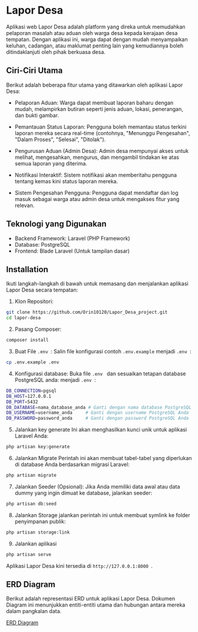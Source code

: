 
# Lapor Desa

Aplikasi web Lapor Desa adalah platform yang direka untuk memudahkan pelaporan masalah atau aduan oleh warga desa kepada kerajaan desa tempatan. Dengan aplikasi ini, warga dapat dengan mudah menyampaikan keluhan, cadangan, atau maklumat penting lain yang kemudiannya boleh ditindaklanjuti oleh pihak berkuasa desa.




## Ciri-Ciri Utama

Berikut adalah beberapa fitur utama yang ditawarkan oleh aplikasi Lapor Desa:

- Pelaporan Aduan: Warga dapat membuat laporan baharu dengan mudah, melampirkan butiran seperti jenis aduan, lokasi, penerangan, dan bukti gambar.

- Pemantauan Status Laporan: Pengguna boleh memantau status terkini laporan mereka secara real-time (contohnya, "Menunggu Pengesahan", "Dalam Proses", "Selesai", "Ditolak").

- Pengurusan Aduan (Admin Desa): Admin desa mempunyai akses untuk melihat, mengesahkan, mengurus, dan mengambil tindakan ke atas semua laporan yang diterima.

- Notifikasi Interaktif: Sistem notifikasi akan memberitahu pengguna tentang kemas kini status laporan mereka.

- Sistem Pengesahan Pengguna: Pengguna dapat mendaftar dan log masuk sebagai warga atau admin desa untuk mengakses fitur yang relevan.


## Teknologi yang Digunakan

- Backend Framework: Laravel (PHP Framework)
- Database: PostgreSQL
- Frontend: Blade Laravel (Untuk tampilan dasar)



## Installation

Ikuti langkah-langkah di bawah untuk memasang dan menjalankan aplikasi Lapor Desa secara tempatan:

1. Klon Repositori:
```bash
git clone https://github.com/Orin10120/Lapor_Desa_project.git
cd lapor-desa
```

2. Pasang Composer:
```bash
composer install
```

3. Buat File ```.env ```:
Salin file konfigurasi contoh ```.env.example``` menjadi ```.env ```:
```bash
cp .env.example .env
```

4. Konfigurasi database:
Buka file ```.env ``` dan sesuaikan tetapan database PostgreSQL anda:
menjadi ```.env ```:
```bash
DB_CONNECTION=pgsql
DB_HOST=127.0.0.1
DB_PORT=5432
DB_DATABASE=nama_database_anda # Ganti dengan nama database PostgreSQL Anda
DB_USERNAME=username_anda     # Ganti dengan username PostgreSQL Anda
DB_PASSWORD=password_anda     # Ganti dengan password PostgreSQL Anda
```

5. Jalankan key generate
Ini akan menghasilkan kunci unik untuk aplikasi Laravel Anda:
```bash
php artisan key:generate
```

6. Jalankan Migrate
Perintah ini akan membuat tabel-tabel yang diperlukan di database Anda berdasarkan migrasi Laravel:
```bash
php artisan migrate
```

7. Jalankan Seeder (Opsional):
Jika Anda memiliki data awal atau data dummy yang ingin dimuat ke database, jalankan seeder:
```bash
php artisan db:seed
```

8. Jalankan Storage
jalankan perintah ini untuk membuat symlink ke folder penyimpanan publik:
```bash
php artisan storage:link
```

9. Jalankan aplikasi
```bash
php artisan serve
```
Aplikasi Lapor Desa kini tersedia di ```http://127.0.0.1:8000 ```.

    
## ERD Diagram
Berikut adalah representasi ERD untuk aplikasi Lapor Desa. Dokumen Diagram ini menunjukkan entiti-entiti utama dan hubungan antara mereka dalam pangkalan data.

[ERD Diagram](https://drive.google.com/file/d/16vmwMigzxyvQsNY6TXptKrjbNmUoRoJ5/view?usp=sharing)

